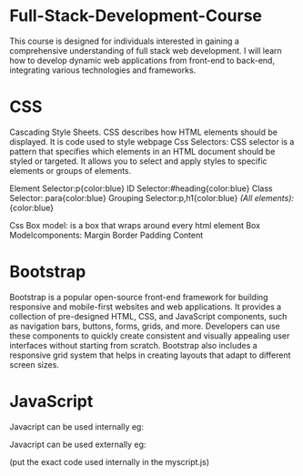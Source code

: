 # Full-Stack-Development-Course
This course is designed for individuals interested in gaining a comprehensive understanding of full stack web development. I will learn how to develop dynamic web applications from front-end to back-end, integrating various technologies and frameworks.


# CSS
Cascading Style Sheets.
CSS describes how HTML elements should be displayed.
It is code used to style webpage
Css Selectors: CSS selector is a pattern that specifies which elements in an HTML document should be styled or targeted. It allows you to select and apply styles to specific elements or groups of elements.

Element Selector:p{color:blue}
ID Selector:#heading{color:blue}
Class Selector:.para{color:blue}
Grouping Selector:p,h1{color:blue}
*(All elements):*{color:blue}

Css Box model: is a box that wraps around every html element
Box Modelcomponents: 
Margin 
Border
Padding
Content

# Bootstrap
Bootstrap is a popular open-source front-end framework for building responsive and mobile-first websites and web applications. It provides a collection of pre-designed HTML, CSS, and JavaScript components, such as navigation bars, buttons, forms, grids, and more. Developers can use these components to quickly create consistent and visually appealing user interfaces without starting from scratch. Bootstrap also includes a responsive grid system that helps in creating layouts that adapt to different screen sizes.

# JavaScript
Javacript can be used internally eg:
<script>
        var myheading= document.querySelector('h1')

        myheading.textContent='Volkswagen GTI';
</script>

Javacript can be used externally eg:
<script src="scripts/myscript.js"></script>
(put the exact code used internally in the myscript.js)
